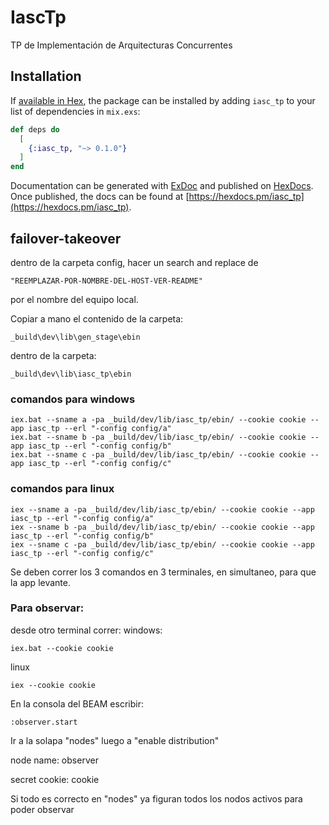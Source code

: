 # IascTp

TP de Implementación de Arquitecturas Concurrentes

## Installation

If [available in Hex](https://hex.pm/docs/publish), the package can be installed
by adding `iasc_tp` to your list of dependencies in `mix.exs`:

```elixir
def deps do
  [
    {:iasc_tp, "~> 0.1.0"}
  ]
end
```

Documentation can be generated with [ExDoc](https://github.com/elixir-lang/ex_doc)
and published on [HexDocs](https://hexdocs.pm). Once published, the docs can
be found at [https://hexdocs.pm/iasc_tp](https://hexdocs.pm/iasc_tp).


## failover-takeover

dentro de la carpeta config, hacer un search and replace de 
```
"REEMPLAZAR-POR-NOMBRE-DEL-HOST-VER-README"
```
por el nombre del equipo local.



Copiar a mano el contenido de la carpeta:
```
_build\dev\lib\gen_stage\ebin
```

dentro de la carpeta:
```
_build\dev\lib\iasc_tp\ebin
```

### comandos para windows
```
iex.bat --sname a -pa _build/dev/lib/iasc_tp/ebin/ --cookie cookie --app iasc_tp --erl "-config config/a"
iex.bat --sname b -pa _build/dev/lib/iasc_tp/ebin/ --cookie cookie --app iasc_tp --erl "-config config/b"
iex.bat --sname c -pa _build/dev/lib/iasc_tp/ebin/ --cookie cookie --app iasc_tp --erl "-config config/c"
```

### comandos para linux
```
iex --sname a -pa _build/dev/lib/iasc_tp/ebin/ --cookie cookie --app iasc_tp --erl "-config config/a"
iex --sname b -pa _build/dev/lib/iasc_tp/ebin/ --cookie cookie --app iasc_tp --erl "-config config/b"
iex --sname c -pa _build/dev/lib/iasc_tp/ebin/ --cookie cookie --app iasc_tp --erl "-config config/c"
```

Se deben correr los 3 comandos en 3 terminales, en simultaneo, para que la app levante.


### Para observar:

desde otro terminal correr:
windows:
```
iex.bat --cookie cookie
```
linux
```
iex --cookie cookie
```

En la consola del BEAM escribir:
```
:observer.start
```

Ir a la solapa "nodes" luego a "enable distribution"

node name:
observer

secret cookie:
cookie

Si todo es correcto en "nodes" ya figuran todos los nodos activos para poder observar